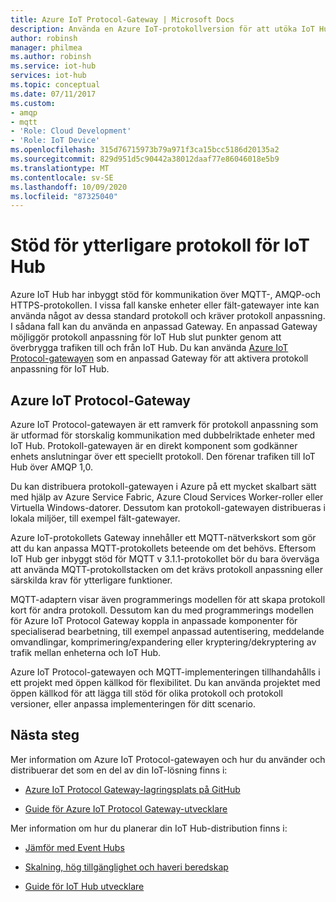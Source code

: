 ```yaml
---
title: Azure IoT Protocol-Gateway | Microsoft Docs
description: Använda en Azure IoT-protokollversion för att utöka IoT Hub funktioner och protokoll stöd för att aktivera enheter för att ansluta till hubben med protokoll som inte stöds av IoT Hub internt.
author: robinsh
manager: philmea
ms.author: robinsh
ms.service: iot-hub
services: iot-hub
ms.topic: conceptual
ms.date: 07/11/2017
ms.custom:
- amqp
- mqtt
- 'Role: Cloud Development'
- 'Role: IoT Device'
ms.openlocfilehash: 315d76715973b79a971f3ca15bcc5186d20135a2
ms.sourcegitcommit: 829d951d5c90442a38012daaf77e86046018e5b9
ms.translationtype: MT
ms.contentlocale: sv-SE
ms.lasthandoff: 10/09/2020
ms.locfileid: "87325040"
---
```

# <a name="support-additional-protocols-for-iot-hub"></a>Stöd för ytterligare protokoll för IoT Hub

Azure IoT Hub har inbyggt stöd för kommunikation över MQTT-, AMQP-och HTTPS-protokollen. I vissa fall kanske enheter eller fält-gatewayer inte kan använda något av dessa standard protokoll och kräver protokoll anpassning. I sådana fall kan du använda en anpassad Gateway. En anpassad Gateway möjliggör protokoll anpassning för IoT Hub slut punkter genom att överbrygga trafiken till och från IoT Hub. Du kan använda [Azure IoT Protocol-gatewayen](https://github.com/Azure/azure-iot-protocol-gateway/blob/master/README.md) som en anpassad Gateway för att aktivera protokoll anpassning för IoT Hub.

## <a name="azure-iot-protocol-gateway"></a>Azure IoT Protocol-Gateway

Azure IoT Protocol-gatewayen är ett ramverk för protokoll anpassning som är utformad för storskalig kommunikation med dubbelriktade enheter med IoT Hub. Protokoll-gatewayen är en direkt komponent som godkänner enhets anslutningar över ett speciellt protokoll. Den förenar trafiken till IoT Hub över AMQP 1,0.

Du kan distribuera protokoll-gatewayen i Azure på ett mycket skalbart sätt med hjälp av Azure Service Fabric, Azure Cloud Services Worker-roller eller Virtuella Windows-datorer. Dessutom kan protokoll-gatewayen distribueras i lokala miljöer, till exempel fält-gatewayer.

Azure IoT-protokollets Gateway innehåller ett MQTT-nätverkskort som gör att du kan anpassa MQTT-protokollets beteende om det behövs. Eftersom IoT Hub ger inbyggt stöd för MQTT v 3.1.1-protokollet bör du bara överväga att använda MQTT-protokollstacken om det krävs protokoll anpassning eller särskilda krav för ytterligare funktioner.

MQTT-adaptern visar även programmerings modellen för att skapa protokoll kort för andra protokoll. Dessutom kan du med programmerings modellen för Azure IoT Protocol Gateway koppla in anpassade komponenter för specialiserad bearbetning, till exempel anpassad autentisering, meddelande omvandlingar, komprimering/expandering eller kryptering/dekryptering av trafik mellan enheterna och IoT Hub.

Azure IoT Protocol-gatewayen och MQTT-implementeringen tillhandahålls i ett projekt med öppen källkod för flexibilitet. Du kan använda projektet med öppen källkod för att lägga till stöd för olika protokoll och protokoll versioner, eller anpassa implementeringen för ditt scenario. 

## <a name="next-steps"></a>Nästa steg

Mer information om Azure IoT Protocol-gatewayen och hur du använder och distribuerar det som en del av din IoT-lösning finns i:

* [Azure IoT Protocol Gateway-lagringsplats på GitHub](https://github.com/Azure/azure-iot-protocol-gateway/blob/master/README.md)

* [Guide för Azure IoT Protocol Gateway-utvecklare](https://github.com/Azure/azure-iot-protocol-gateway/blob/master/docs/DeveloperGuide.md)

Mer information om hur du planerar din IoT Hub-distribution finns i:

* [Jämför med Event Hubs](iot-hub-compare-event-hubs.md)

* [Skalning, hög tillgänglighet och haveri beredskap](iot-hub-scaling.md)

* [Guide för IoT Hub utvecklare](iot-hub-devguide.md)